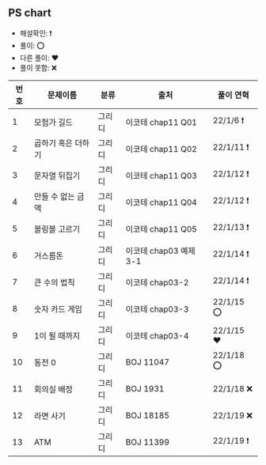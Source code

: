 ## PS chart

- 해설확인: ❗️
- 풀이: ⭕️
- 다른 풀이: ❤️
- 풀이 못함: ❌

| 번호 | 문제이름 | 분류 | 출처 | 풀이 연혁 |
| --------- | ----------- | ----------- | ----------- | ----------- |
| 1 | 모험가 길드 | 그리디 | 이코테 chap11 Q01 | 22/1/6 ❗️ |
| 2 | 곱하기 혹은 더하기 | 그리디 | 이코테 chap11 Q02 | 22/1/11 ❗️ |
| 3 | 문자열 뒤집기 | 그리디 | 이코테 chap11 Q03 | 22/1/12 ❗️ |
| 4 | 만들 수 없는 금액 | 그리디 | 이코테 chap11 Q04 | 22/1/12 ❗️  |
| 5 | 볼링볼 고르기 | 그리디 | 이코테 chap11 Q05 | 22/1/13 ❗️  |
| 6 | 거스름돈 | 그리디 | 이코테 chap03 예제 3-1 | 22/1/14 ❗️  |
| 7 | 큰 수의 법칙 | 그리디 | 이코테 chap03-2 | 22/1/14 ❗️  |
| 8 | 숫자 카드 게임 | 그리디 | 이코테 chap03-3 | 22/1/15 ⭕  |
| 9 | 1이 될 때까지 | 그리디 | 이코테 chap03-4 | 22/1/15 ❤️  |
| 10 | 동전 0 | 그리디 | BOJ 11047 | 22/1/18 ⭕ |
| 11 | 회의실 배정 | 그리디 | BOJ 1931 | 22/1/18 ❌ |
| 12 | 라면 사기 | 그리디 | BOJ 18185 | 22/1/19 ❌ |
| 13 | ATM | 그리디 | BOJ 11399 | 22/1/19 ❗ |
